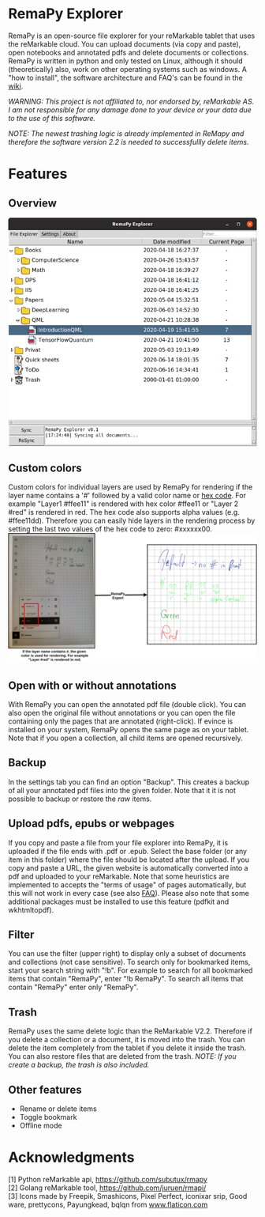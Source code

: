 # RemaPy Explorer

RemaPy is an open-source file explorer for your reMarkable tablet that uses the
reMarkable cloud. You can upload documents (via copy and paste), open notebooks
and annotated pdfs and delete documents or collections. RemaPy is written in
python and only tested on Linux, although it should 
(theoretically) also, work on other operating systems such as windows. 
A "how to install", the software architecture and FAQ's 
can be found in the [wiki](https://github.com/peerdavid/RemaPy/wiki).

*WARNING: This project is not affiliated to, 
nor endorsed by, reMarkable AS. I am not responsible for any 
damage done to your device or your data 
due to the use of this software.*

*NOTE: The newest trashing logic is already implemented in ReMapy and 
therefore the software version 2.2 is needed to successfullly delete items.*


# Features 
## Overview
<img src="doc/explorer.png" />

## Custom colors
Custom colors for individual layers are used by RemaPy for rendering
if the layer name contains a '#' followed by a valid color name or 
[hex code](https://www.color-hex.com/).
For example "Layer1 #ffee11" is rendered with hex color #ffee11 or "Layer 2 #red" 
is rendered in red. The hex code also supports alpha values (e.g. #ffee11dd).
Therefore you can easily hide layers in the rendering process by setting the last
two values of the hex code to zero: #xxxxxx00.
<img src="doc/custom_colors.png" />

## Open with or without annotations
With RemaPy you can open the annotated pdf file (double click). You can also
open the original file without annotations or you can open the file containing
only the pages that are annotated (right-click). If evince is installed on your
system, RemaPy opens the same page as on your tablet. Note that if you open a
collection, all child items are opened recursively.

## Backup
In the settings tab you can find an option "Backup". This creates a 
backup of all your annotated pdf files into the given folder. Note that it 
it is not possible to backup or restore the *raw* items.

## Upload pdfs, epubs or webpages
If you copy and paste a file from your file explorer into RemaPy, it
is uploaded if the file ends with .pdf or .epub. Select the base folder 
(or any item in this folder) where the file should be located after the upload.
If you copy and paste a URL, the given website is automatically converted into
a pdf and uploaded to your reMarkable. Note that some heuristics
are implemented to accepts the "terms of usage" of pages automatically, 
but this will not work in every case 
(see also [FAQ](https://github.com/peerdavid/RemaPy/wiki)). Please also note
that some additional packages must be installed to use this feature 
(pdfkit and wkhtmltopdf).

## Filter
You can use the filter (upper right) to display only a subset of documents and
collections (not case sensitive). To search only for bookmarked items, start
your search string with "!b". For example to search for all bookmarked items
that contain "RemaPy", enter "!b RemaPy".
To search all items that contain "RemaPy" enter only "RemaPy".

## Trash
RemaPy uses the same delete logic than the ReMarkable V2.2. Therefore if
you delete a collection or a document, it is moved into the trash.
You can delete the item completely from the tablet if you delete it inside
the trash. You can also restore files that are deleted from the trash.
*NOTE: If you create a backup, the trash is also included.*

## Other features
 - Rename or delete items
 - Toggle bookmark
 - Offline mode


# Acknowledgments
[1] Python reMarkable api, https://github.com/subutux/rmapy <br />
[2] Golang reMarkable tool, https://github.com/juruen/rmapi/ <br />
[3] Icons made by Freepik, Smashicons, Pixel Perfect, iconixar  srip, 
Good ware, prettycons, Payungkead, bqlqn from www.flaticon.com <br />